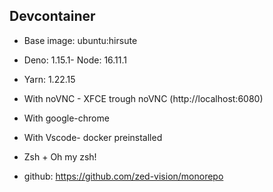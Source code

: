 ## Devcontainer

- Base image: ubuntu:hirsute
- Deno: 1.15.1- Node: 16.11.1
- Yarn: 1.22.15
- With noVNC - XFCE trough noVNC (http://localhost:6080)
- With google-chrome
- With Vscode- docker preinstalled
- Zsh + Oh my zsh!

- github: https://github.com/zed-vision/monorepo
